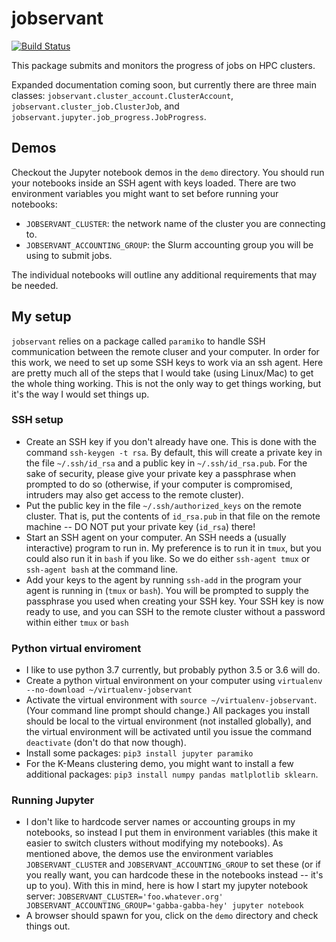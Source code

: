 # jobservant

[![Build Status](https://travis-ci.org/cwant/jobservant.svg?branch=master)](https://travis-ci.org/cwant/jobservant)

This package submits and monitors the progress of jobs on HPC clusters.

Expanded documentation coming soon, but currently there are three main classes: `jobservant.cluster_account.ClusterAccount`, `jobservant.cluster_job.ClusterJob`, and `jobservant.jupyter.job_progress.JobProgress`.

## Demos

Checkout the Jupyter notebook demos in the `demo` directory. You should run your notebooks inside an SSH agent with keys loaded. There are two environment variables you might want to set before running your notebooks:

* `JOBSERVANT_CLUSTER`: the network name of the cluster you are connecting to.
* `JOBSERVANT_ACCOUNTING_GROUP`: the Slurm accounting group you will be using to submit jobs.

The individual notebooks will outline any additional requirements that may be needed.

## My setup

`jobservant` relies on a package called `paramiko` to handle SSH communication between the remote cluser and your computer. In order for this work, we need to set up some SSH keys to work via an ssh agent. Here are pretty much all of the steps that I would take (using Linux/Mac) to get the whole thing working. This is not the only way to get things working, but it's the way I would set things up.

### SSH setup

* Create an SSH key if you don't already have one. This is done with the command `ssh-keygen -t rsa`. By default, this will create a private key in the file `~/.ssh/id_rsa` and a public key in `~/.ssh/id_rsa.pub`. For the sake of security, please give your private key a passphrase when prompted to do so (otherwise, if your computer is compromised, intruders may also get access to the remote cluster).
* Put the public key in the file `~/.ssh/authorized_keys` on the remote cluster. That is, put the contents of `id_rsa.pub` in that file on the remote machine -- DO NOT put your private key (`id_rsa`) there!
* Start an SSH agent on your computer. An SSH needs a (usually interactive) program to run in. My preference is to run it in `tmux`, but you could also run it in `bash` if you like. So we do either `ssh-agent tmux` or `ssh-agent bash` at the command line.
* Add your keys to the agent by running `ssh-add` in the program your agent is running in (`tmux` or `bash`). You will be prompted to supply the passphrase you used when creating your SSH key. Your SSH key is now ready to use, and you can SSH to the remote cluster without a password within either `tmux` or `bash`

### Python virtual enviroment

* I like to use python 3.7 currently, but probably python 3.5 or 3.6 will do.
* Create a python virtual environment on your computer using `virtualenv --no-download ~/virtualenv-jobservant`
* Activate the virtual environment with `source ~/virtualenv-jobservant`. (Your command line prompt should change.) All packages you install should be local to the virtual environment (not installed globally), and the virtual environment will be activated until you issue the command `deactivate` (don't do that now though).
* Install some packages: `pip3 install jupyter paramiko`
* For the K-Means clustering demo, you might want to install a few additional packages: `pip3 install numpy pandas matlplotlib sklearn`.

### Running Jupyter

* I don't like to hardcode server names or accounting groups in my notebooks, so instead I put them in environment variables  (this make it easier to switch clusters without modifying my notebooks). As mentioned above, the demos use the environment variables `JOBSERVANT_CLUSTER` and `JOBSERVANT_ACCOUNTING_GROUP` to set these (or if you really want, you can hardcode these in the notebooks instead -- it's up to you). With this in mind, here is how I start my jupyter notebook server:
  `JOBSERVANT_CLUSTER='foo.whatever.org' JOBSERVANT_ACCOUNTING_GROUP='gabba-gabba-hey' jupyter notebook`
* A browser should spawn for you, click on the `demo` directory and check things out.
